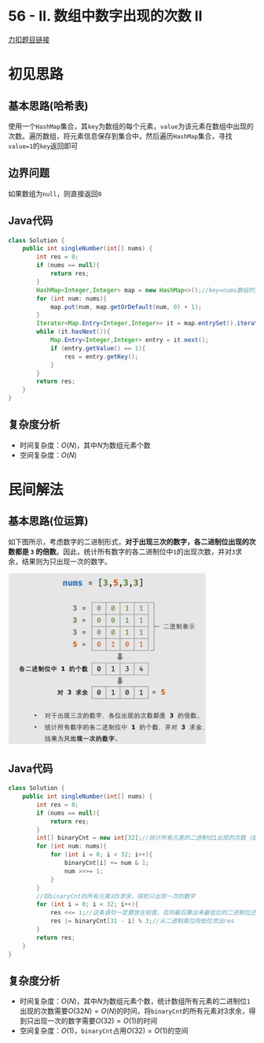 # 56 - II. 数组中数字出现的次数 II

[力扣题目链接](https://leetcode-cn.com/problems/shu-zu-zhong-shu-zi-chu-xian-de-ci-shu-ii-lcof/)


# 初见思路

## 基本思路(哈希表)
使用一个`HashMap`集合，其`key`为数组的每个元素，`value`为该元素在数组中出现的次数。遍历数组，将元素信息保存到集合中，然后遍历`HashMap`集合，寻找`value=1`的`key`返回即可

## 边界问题
如果数组为`null`，则直接返回`0`

## Java代码

```java
class Solution {
    public int singleNumber(int[] nums) {
        int res = 0;
        if (nums == null){
            return res;
        }
        HashMap<Integer,Integer> map = new HashMap<>();//key=nums数组的元素，value=该元素的出现次数
        for (int num: nums){
            map.put(num, map.getOrDefault(num, 0) + 1);
        }
        Iterator<Map.Entry<Integer,Integer>> it = map.entrySet().iterator();
        while (it.hasNext()){
            Map.Entry<Integer,Integer> entry = it.next();
            if (entry.getValue() == 1){
                res = entry.getKey();
            }
        }
        return res;
    }
}
```

## 复杂度分析
- 时间复杂度：$O(N)$，其中$N$为数组元素个数
- 空间复杂度：$O(N)$


# 民间解法

## 基本思路(位运算)

如下图所示，考虑数字的二进制形式，<strong>对于出现三次的数字，各二进制位出现的次数都是 `3` 的倍数</strong>。因此，统计所有数字的各二进制位中`1`的出现次数，并对`3`求余，结果则为只出现一次的数字。

<img src="../Pictures/56 - II. 数组中数字出现的次数 II.png" width="80%"/>

## Java代码
```java
class Solution {
    public int singleNumber(int[] nums) {
        int res = 0;
        if (nums == null){
            return res;
        }
        int[] binaryCnt = new int[32];//统计所有元素的二进制位1出现的次数（低位在前，高位在后）
        for (int num: nums){
            for (int i = 0; i < 32; i++){
                binaryCnt[i] += num & 1;
                num >>>= 1;
            }
        }
        //将binaryCnt的所有元素对3求余，得到只出现一次的数字
        for (int i = 0; i < 32; i++){
            res <<= 1;//这条语句一定要放在前面，否则最后算出来最低位的二进制位还会向左多移动一位
            res |= binaryCnt[31 - i] % 3;//从二进制高位向低位求出res
        }
        return res;
    }
}
```

## 复杂度分析
- 时间复杂度：$O(N)$，其中$N$为数组元素个数，统计数组所有元素的二进制位`1`出现的次数需要$O(32N)=O(N)$的时间，将`binaryCnt`的所有元素对3求余，得到只出现一次的数字需要$O(32)=O(1)$的时间
- 空间复杂度：$O(1)$，`binaryCnt`占用$O(32)=O(1)$的空间